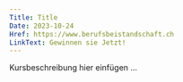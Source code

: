 ```yaml
---
Title: Title
Date: 2023-10-24
Href: https://www.berufsbeistandschaft.ch
LinkText: Gewinnen sie Jetzt!
---
```

Kursbeschreibung hier einfügen ...
